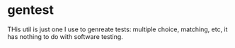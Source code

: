 # gentest

THis util is just one I use to genreate tests: multiple choice, matching, etc, it has nothing to do with software testing.  
